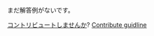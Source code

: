 
まだ解答例がないです。

[コントリビュートしませんか](https://github.com/BFEdev/BFE.dev-solutions/blob/main/problem/create-lazyman_ja.md)?  [Contribute guidline](https://github.com/BFEdev/BFE.dev-solutions#how-to-contribute)
